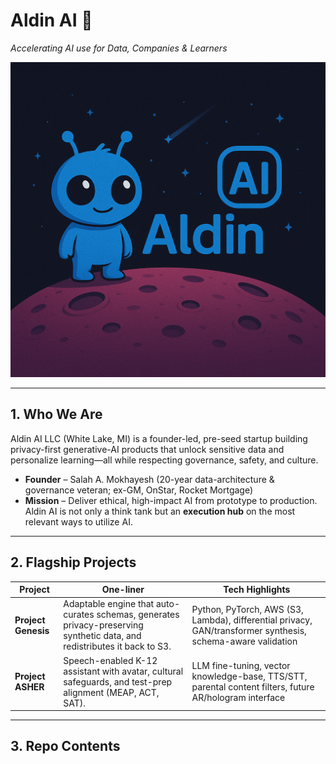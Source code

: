 # Aldin AI  🚀  

*Accelerating AI use for Data, Companies & Learners*  

![Aldin AI Logo](logo.png)

---

## 1. Who We Are
Aldin AI LLC (White Lake, MI) is a founder-led, pre-seed startup building privacy-first generative-AI products that unlock sensitive data and personalize learning—all while respecting governance, safety, and culture.

* **Founder** – Salah A. Mokhayesh (20-year data-architecture & governance veteran; ex-GM, OnStar, Rocket Mortgage)  
* **Mission** – Deliver ethical, high-impact AI from prototype to production. Aldin AI is not only a think tank but an **execution hub** on the most relevant ways to utilize AI.

---

## 2. Flagship Projects

| Project | One-liner | Tech Highlights |
|---------|-----------|-----------------|
| **Project Genesis** | Adaptable engine that auto-curates schemas, generates privacy-preserving synthetic data, and redistributes it back to S3. | Python, PyTorch, AWS (S3, Lambda), differential privacy, GAN/transformer synthesis, schema-aware validation |
| **Project ASHER** | Speech-enabled K-12 assistant with avatar, cultural safeguards, and test-prep alignment (MEAP, ACT, SAT). | LLM fine-tuning, vector knowledge-base, TTS/STT, parental content filters, future AR/hologram interface |

---

## 3. Repo Contents

